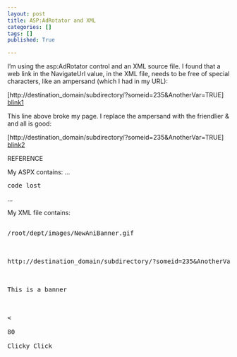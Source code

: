 ```yaml
---
layout: post
title: ASP:AdRotator and XML
categories: []
tags: []
published: True

---
```


I’m using the asp:AdRotator control and an XML source file. I found that a web link in the NavigateUrl value, in the XML file, needs to be free of special characters, like an ampersand (which I had in my URL):

[http://destination_domain/subdirectory/?someid=235&AnotherVar=TRUE] [blink1]

This line above broke my page. I replace the ampersand with the friendlier & and all is good:

[http://destination_domain/subdirectory/?someid=235&AnotherVar=TRUE] [blink2]

REFERENCE  

My ASPX contains:
…
<pre>
code lost
</pre>
…

My XML file contains:
<pre>

/root/dept/images/NewAniBanner.gif



http://destination_domain/subdirectory/?someid=235&AnotherVar=TRUE



This is a banner



<

80

Clicky Click
</pre>

[blink1]: http://destination_domain/subdirectory/?someid=235&AnotherVar=TRUE
[blink2]: http://destination_domain/subdirectory/?someid=235&AnotherVar=TRUE